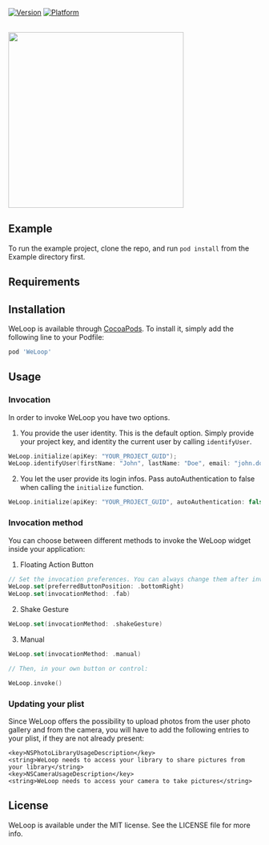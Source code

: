 [![Version](https://img.shields.io/cocoapods/v/WeLoop.svg?style=flat)](https://cocoapods.org/pods/WeLoop)
[![Platform](https://img.shields.io/cocoapods/p/WeLoop.svg?style=flat)](https://cocoapods.org/pods/WeLoop)

<br/>

<img src="https://weloop.io/img/logo/weloop_logo_black.svg" width="350" display="block" margin="auto">

<br/>


## Example

To run the example project, clone the repo, and run `pod install` from the Example directory first.

## Requirements

## Installation

WeLoop is available through [CocoaPods](https://cocoapods.org). To install
it, simply add the following line to your Podfile:

```ruby
pod 'WeLoop'
```

## Usage

### Invocation

In order to invoke WeLoop you have two options. 

1. You provide the user identity. This is the default option. Simply provide your project key, and identity the current user by calling `identifyUser`.

```swift
WeLoop.initialize(apiKey: "YOUR_PROJECT_GUID");
WeLoop.identifyUser(firstName: "John", lastName: "Doe", email: "john.doe@weloop.io")
```

2. You let the user provide its login infos. Pass autoAuthentication to false when calling the `initialize` function.

```swift
WeLoop.initialize(apiKey: "YOUR_PROJECT_GUID", autoAuthentication: false);
```

### Invocation method

You can choose between different methods to invoke the WeLoop widget inside your application:

1. Floating Action Button

```swift
// Set the invocation preferences. You can always change them after invoking the SDK
WeLoop.set(preferredButtonPosition: .bottomRight)
WeLoop.set(invocationMethod: .fab)
```

2. Shake Gesture

```swift
WeLoop.set(invocationMethod: .shakeGesture)
```

3. Manual

```swift
WeLoop.set(invocationMethod: .manual)

// Then, in your own button or control:

WeLoop.invoke()

```

### Updating your plist

Since WeLoop offers the possibility to upload photos from the user photo gallery and from the camera, you will have to add the following entries to your plist, if they are not already present:

```plist
<key>NSPhotoLibraryUsageDescription</key>
<string>WeLoop needs to access your library to share pictures from your library</string>
<key>NSCameraUsageDescription</key>
<string>WeLoop needs to access your camera to take pictures</string>
```

## License

WeLoop is available under the MIT license. See the LICENSE file for more info.
